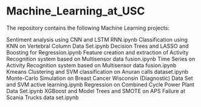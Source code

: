 # Machine_Learning_at_USC

The repository contains the following Machine Learning projects:

Sentiment analysis using CNN and LSTM RNN.ipynb
Classification using KNN on Vertebral Column Data Set.ipynb
Decision Trees and LASSO and Boosting for Regression.ipynb
Feature creation and extraction of Activity Recognition system based on Multisensor data fusion.ipynb
Time Series on Activity Recognition system based on Multisensor data fusion.ipynb
Kmeans Clustering and SVM classification on Anuran calls dataset.ipynb
Monte-Carlo Simulation on Breast Cancer Wisconsin (Diagnostic) Data Set and SVM active learning.ipynb
Regression on Combined Cycle Power Plant Data Set.ipynb
XGBoost and Model Trees and SMOTE on APS Failure at Scania Trucks data set.ipynb
